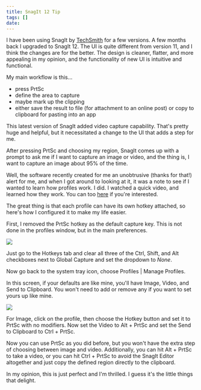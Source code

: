 ```yaml
---
title: SnagIt 12 Tip
tags: []
date: 
---
```


I have been using SnagIt by [TechSmith](http://www.techsmith.com) for a few versions. A few months back I upgraded to SnagIt 12\. The UI is quite different from version 11, and I think the changes are for the better. The design is cleaner, flatter, and more appealing in my opinion, and the functionality of new UI is intuitive and functional.

My main workflow is this...

*   press PrtSc
*   define the area to capture
*   maybe mark up the clipping
*   either save the result to file (for attachment to an online post) or copy to clipboard for pasting into an app

This latest version of SnagIt added video capture capability. That's pretty huge and helpful, but it necessitated a change to the UI that adds a step for me.

After pressing PrtSc and choosing my region, SnagIt comes up with a prompt to ask me if I want to capture an image or video, and the thing is, I want to capture an image about 95% of the time.

Well, the software recently created for me an unobtrusive (thanks for that!) alert for me, and when I got around to looking at it, it was a note to see if I wanted to learn how profiles work. I did. I watched a quick video, and learned how they work. You can too [here](http://www.techsmith.com/tutorial-snagit-12-save-capture-settings.html) if you're interested.

The great thing is that each profile can have its own hotkey attached, so here's how I configured it to make my life easier.

First, I removed the PrtSc hotkey as the default capture key. This is not done in the profiles window, but in the main preferences.

![](http://codefoster.blob.core.windows.net/site/image/6327a7fa26e54adaae6de27ab1536317/snagit_1.png)

Just go to the Hotkeys tab and clear all three of the Ctrl, Shift, and Alt checkboxes next to Global Capture and set the dropdown to _None_.

Now go back to the system tray icon, choose Profiles | Manage Profiles.

In this screen, if your defaults are like mine, you'll have Image, Video, and Send to Clipboard. You won't need to add or remove any if you want to set yours up like mine.

![](http://codefoster.blob.core.windows.net/site/image/c6bd0c63157348fbb03097d826d9d9f8/profiles_1.png)

For Image, click on the profile, then choose the Hotkey button and set it to PrtSc with no modifiers. Now set the Video to Alt + PrtSc and set the Send to Clipboard to Ctrl + PrtSc.

Now you can use PrtSc as you did before, but you won't have the extra step of choosing between image and video. Additionally, you can hit Alt + PrtSc to take a video, or you can hit Ctrl + PrtSc to avoid the SnagIt Editor altogether and just copy the defined region directly to the clipboard.

In my opinion, this is just perfect and I'm thrilled. I guess it's the little things that delight.

 
